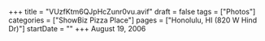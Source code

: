 +++
title = "VUzfKtm6QJpHcZunr0vu.avif"
draft = false
tags = ["Photos"]
categories = ["ShowBiz Pizza Place"]
pages = ["Honolulu, HI (820 W Hind Dr)"]
startDate = ""
+++
August 19, 2006
